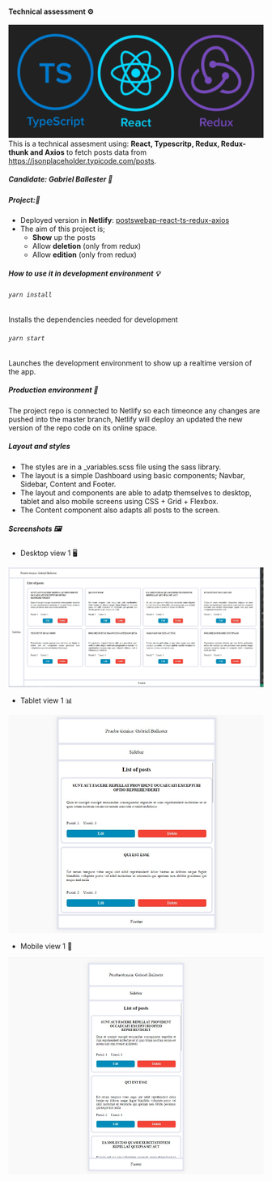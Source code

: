 #### Technical assessment ⚙️
![Mobile view 1](/screenshots/react-redux-typescript.png)
This is a technical assesment using: **React, Typescritp, Redux, Redux-thunk and Axios** to fetch posts data from https://jsonplaceholder.typicode.com/posts.

##### Candidate: Gabriel Ballester 🙂
##### Project:🚀
- Deployed version in **Netlify**: [postswebap-react-ts-redux-axios](https://postswebap-react-ts-redux-axios.netlify.app/)
- The aim of this project is;
  - **Show** up the posts
  - Allow **deletion** (only from redux)
  - Allow **edition** (only from redux)

##### How to use it in development environment 💡
###### `yarn install` 
Installs the dependencies needed for development
###### `yarn start`

Launches the development environment to show up a realtime version of the app.
##### Production environment 🔗
The project repo is connected to Netlify so each timeonce any changes are pushed into the master branch, Netlify will deploy an updated the new version of the repo code on its online space.

##### Layout and styles
- The styles are in a _variables.scss file using the sass library.
- The layout is a simple Dashboard using basic components; Navbar, Sidebar, Content and Footer.
- The layout and components are able to adatp themselves to desktop, tablet and also mobile screens using CSS + Grid + Flexbox.
- The Content component also adapts all posts to the screen.
##### Screenshots 🖼️
- Desktop view 1 🖥️

![Desktop view 1](/screenshots/desktop_img1.jpg)

- Tablet view 1 📊

![Tablet view 1](/screenshots/tablet_img1.jpg)

- Mobile view 1 📲

![Mobile view 1](/screenshots/mobile_img1.jpg)

